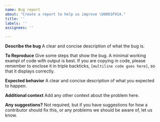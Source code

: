 ```yaml
---
name: Bug report
about: "Create a report to help us improve \U0001F914."
title: ''
labels: ''
assignees: ''

---
```


**Describe the bug**
A clear and concise description of what the bug is.

**To Reproduce**
Give some steps that show the bug.  A minimal working exampl of code with output is best.  If you are copying in code, please remember to enclose it in triple backticks, ``` [multiline code goes here] ```, so that it displays correctly. 

**Expected behavior**
A clear and concise description of what you expected to happen.

**Additional context**
Add any other context about the problem here.

**Any suggestions?**
Not required, but if you have suggestions for how a contributor should fix this, or any problems we should be aware of, let us know.
